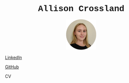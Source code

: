 <h1 style="font-family:courier;"><center>Allison Crossland</center></h1>

<p align="center">
  <img src="circular_portrait.png" width="100" height="100"/>
</p>

<a href="https://www.linkedin.com/in/allison-crossland-197a8820b/">LinkedIn</a>

<a href="https://github.com/AllisonCrossland">GitHub</a>

CV
